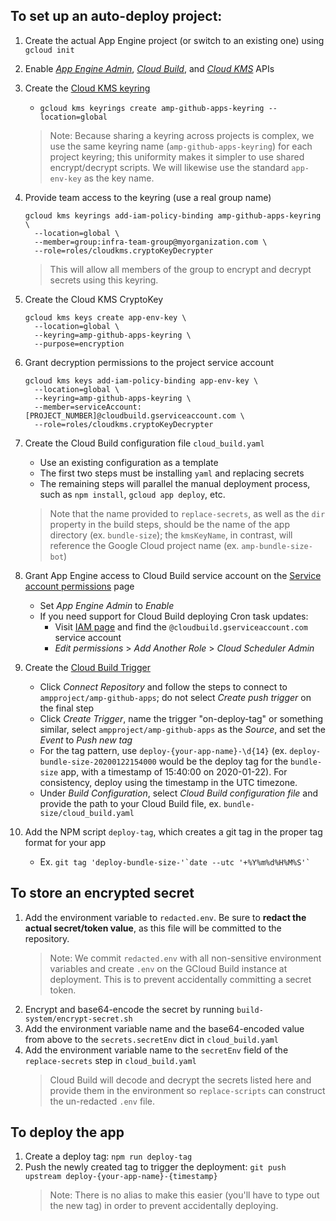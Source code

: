## To set up an auto-deploy project:

1. Create the actual App Engine project (or switch to an existing one) using `gcloud init`

2. Enable
    [_App Engine Admin_](https://pantheon.corp.google.com/apis/library/appengine.googleapis.com),
    [_Cloud Build_](https://console.developers.google.com/apis/library/cloudkms.googleapis.com),
    and
    [_Cloud KMS_](https://console.developers.google.com/apis/library/cloudbuild.googleapis.com)
    APIs

3. Create the [Cloud KMS keyring](https://cloud.google.com/cloud-build/docs/securing-builds/use-encrypted-secrets-credentials#example_build_request_using_an_encrypted_variable)
    - `gcloud kms keyrings create amp-github-apps-keyring --location=global`
    > Note: Because sharing a keyring across projects is complex, we use the same keyring name (`amp-github-apps-keyring`) for each project keyring; this uniformity makes it simpler to use shared encrypt/decrypt scripts. We will likewise use the standard `app-env-key` as the key name.

4. Provide team access to the keyring (use a real group name)
      ```
      gcloud kms keyrings add-iam-policy-binding amp-github-apps-keyring \
        --location=global \
        --member=group:infra-team-group@myorganization.com \
        --role=roles/cloudkms.cryptoKeyDecrypter
      ```
      > This will allow all members of the group to encrypt and decrypt secrets using this keyring.

5. Create the Cloud KMS CryptoKey
      ```
      gcloud kms keys create app-env-key \
        --location=global \
        --keyring=amp-github-apps-keyring \
        --purpose=encryption
      ```

6. Grant decryption permissions to the project service account
    ```
    gcloud kms keys add-iam-policy-binding app-env-key \
      --location=global \
      --keyring=amp-github-apps-keyring \
      --member=serviceAccount:[PROJECT_NUMBER]@cloudbuild.gserviceaccount.com \
      --role=roles/cloudkms.cryptoKeyDecrypter
    ```

7. Create the Cloud Build configuration file `cloud_build.yaml`
    - Use an existing configuration as a template
    - The first two steps must be installing `yaml` and replacing secrets
    - The remaining steps will parallel the manual deployment process, such as `npm install`, `gcloud app deploy`, etc.
    > Note that the name provided to `replace-secrets`, as well as the `dir` property in the build steps, should be the name of the app directory (ex. `bundle-size`); the `kmsKeyName`, in contrast, will reference the Google Cloud project name (ex. `amp-bundle-size-bot`)

8. Grant App Engine access to Cloud Build service account on the [Service account permissions](https://console.cloud.google.com/cloud-build/settings) page
    - Set _App Engine Admin_ to _Enable_
    - If you need support for Cloud Build deploying Cron task updates:
      - Visit [IAM page](https://pantheon.corp.google.com/iam-admin/iam) and find the `@cloudbuild.gserviceaccount.com` service account
      - _Edit permissions_ > _Add Another Role_ > _Cloud Scheduler Admin_

9. Create the [Cloud Build Trigger](https://pantheon.corp.google.com/cloud-build/triggers)
    - Click _Connect Repository_ and follow the steps to connect to `ampproject/amp-github-apps`; do not select _Create push trigger_ on the final step
    - Click _Create Trigger_, name the trigger "on-deploy-tag" or something similar, select `ampproject/amp-github-apps` as the _Source_, and set the _Event_ to _Push new tag_
    - For the tag pattern, use `deploy-{your-app-name}-\d{14}` (ex. `deploy-bundle-size-20200122154000` would be the deploy tag for the `bundle-size` app, with a timestamp of 15:40:00 on 2020-01-22). For consistency, deploy using the timestamp in the UTC timezone.
    - Under _Build Configuration_, select _Cloud Build configuration file_ and provide the path to your Cloud Build file, ex. `bundle-size/cloud_build.yaml`
10. Add the NPM script `deploy-tag`, which creates a git tag in the proper tag format for your app
    - Ex. ``git tag 'deploy-bundle-size-'`date --utc '+%Y%m%d%H%M%S'` ``

## To store an encrypted secret

1. Add the environment variable to `redacted.env`. Be sure to **redact the actual secret/token value**, as this file will be committed to the repository.
    > Note: We commit `redacted.env` with all non-sensitive environment variables and create `.env` on the GCloud Build instance at deployment. This is to prevent accidentally committing a secret token.
2. Encrypt and base64-encode the secret by running `build-system/encrypt-secret.sh`
3. Add the environment variable name and the base64-encoded value from above to the `secrets.secretEnv` dict in `cloud_build.yaml`
4. Add the environment variable name to the `secretEnv` field of the `replace-secrets` step in `cloud_build.yaml`
    > Cloud Build will decode and decrypt the secrets listed here and provide them in the environment so `replace-scripts` can construct the un-redacted `.env` file.

## To deploy the app

1. Create a deploy tag: `npm run deploy-tag`
2. Push the newly created tag to trigger the deployment:
    `git push upstream deploy-{your-app-name}-{timestamp}`
    > Note: There is no alias to make this easier (you'll have to type out the new tag) in order to prevent accidentally deploying.

